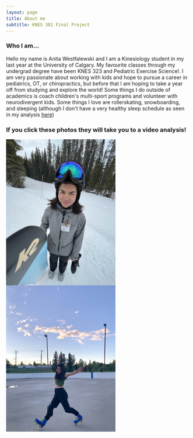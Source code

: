 ```yaml
---
layout: page
title: About me
subtitle: KNES 381 Final Project
---
```


### Who I am...
Hello my name is Anita Westfalewski and I am a Kinesiology student in my last year at the University of Calgary. My favourite classes through my undergrad degree have been KNES 323 and Pediatric Exercise Science!. I am very passionate about working with kids and hope to pursue a career in pediatrics, OT, or chiropractics, but before that I am hoping to take a year off from studying and explore the world! Some things I do outside of academics is coach children's multi-sport programs and volunteer with neurodivergent kids. Some things I love are rollerskating, snowboarding, and sleeping (although I don't have a very healthy sleep schedule as seen in my analysis [here](https://anita-westfalewski.github.io/381_FinalProject/excel/))

### If you click these photos they will take you to a video analysis!
<img align ="left" width="300" height="400" src="./images/snowboarding.jpeg">

[<img align ="center" width="300" height="400" src="./images/rollerskating.jpg">](rollerskating.md)

